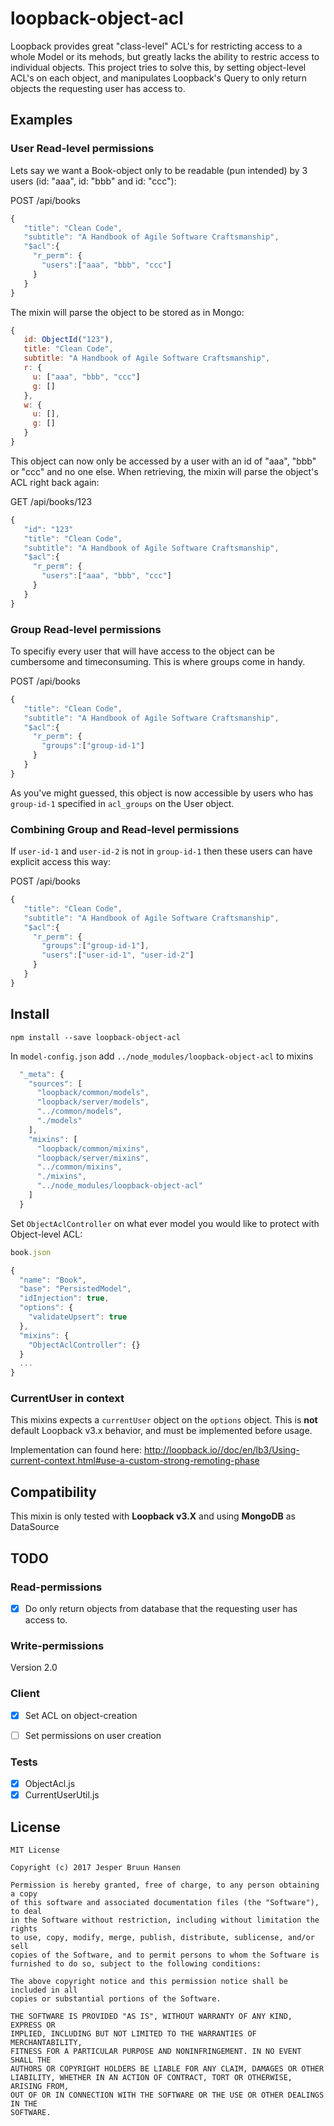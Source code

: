 # loopback-object-acl
Loopback provides great "class-level" ACL's for restricting access to a whole Model or its mehods, but greatly lacks the ability to restric access to individual objects. This project tries to solve this, by setting object-level ACL's on each object, and manipulates Loopback's Query to only return objects the requesting user has access to.

## Examples

### User Read-level permissions
Lets say we want a Book-object only to be readable (pun intended) by 3 users (id: "aaa", id: "bbb" and id: "ccc"):

POST /api/books
```js
{
   "title": "Clean Code",
   "subtitle": "A Handbook of Agile Software Craftsmanship",
   "$acl":{
     "r_perm": {
       "users":["aaa", "bbb", "ccc"]
     }
   }
}
```

The mixin will parse the object to be stored as in Mongo:

```js
{
   id: ObjectId("123"),
   title: "Clean Code",
   subtitle: "A Handbook of Agile Software Craftsmanship",
   r: {
     u: ["aaa", "bbb", "ccc"]
     g: []
   },
   w: {
     u: [],
     g: []
   }
}
```
This object can now only be accessed by a user with an id of "aaa", "bbb" or "ccc" and no one else. When retrieving, the mixin will parse the object's ACL right back again:

GET /api/books/123
```js
{
   "id": "123"
   "title": "Clean Code",
   "subtitle": "A Handbook of Agile Software Craftsmanship",
   "$acl":{
     "r_perm": {
       "users":["aaa", "bbb", "ccc"]
     }
   }
}
```

### Group Read-level permissions
To specifiy every user that will have access to the object can be cumbersome and timeconsuming. This is where groups come in handy.

POST /api/books
```js
{
   "title": "Clean Code",
   "subtitle": "A Handbook of Agile Software Craftsmanship",
   "$acl":{
     "r_perm": {
       "groups":["group-id-1"]
     }
   }
}
```

As you've might guessed, this object is now accessible by users who has `group-id-1` specified in `acl_groups` on the User object.

### Combining Group and Read-level permissions
If `user-id-1` and `user-id-2` is not in `group-id-1` then these users can have explicit access this way:

POST /api/books
```js
{
   "title": "Clean Code",
   "subtitle": "A Handbook of Agile Software Craftsmanship",
   "$acl":{
     "r_perm": {
       "groups":["group-id-1"],
       "users":["user-id-1", "user-id-2"]
     }
   }
}
```



## Install

```
npm install --save loopback-object-acl
```

In `model-config.json` add `../node_modules/loopback-object-acl` to mixins

```js
  "_meta": {
    "sources": [
      "loopback/common/models",
      "loopback/server/models",
      "../common/models",
      "./models"
    ],
    "mixins": [
      "loopback/common/mixins",
      "loopback/server/mixins",
      "../common/mixins",
      "./mixins",
      "../node_modules/loopback-object-acl"
    ]
  }
```

Set `ObjectAclController` on what ever model you would like to protect with Object-level ACL:

```js
book.json

{
  "name": "Book",
  "base": "PersistedModel",
  "idInjection": true,
  "options": {
    "validateUpsert": true
  },
  "mixins": {
    "ObjectAclController": {}
  }
  ...
}
```
### CurrentUser in context
This mixins expects a `currentUser` object on the `options` object. This is **not** default Loopback v3.x behavior, and must be implemented before usage.

Implementation can found here: http://loopback.io//doc/en/lb3/Using-current-context.html#use-a-custom-strong-remoting-phase

## Compatibility
This mixin is only tested with **Loopback v3.X** and using **MongoDB** as DataSource

## TODO

### Read-permissions
- [x] Do only return objects from database that the requesting user has access to.

### Write-permissions
Version 2.0

### Client
- [x] Set ACL on object-creation
- [ ] Set permissions on user creation


### Tests
- [x] ObjectAcl.js
- [x] CurrentUserUtil.js

## License
```
MIT License

Copyright (c) 2017 Jesper Bruun Hansen

Permission is hereby granted, free of charge, to any person obtaining a copy
of this software and associated documentation files (the "Software"), to deal
in the Software without restriction, including without limitation the rights
to use, copy, modify, merge, publish, distribute, sublicense, and/or sell
copies of the Software, and to permit persons to whom the Software is
furnished to do so, subject to the following conditions:

The above copyright notice and this permission notice shall be included in all
copies or substantial portions of the Software.

THE SOFTWARE IS PROVIDED "AS IS", WITHOUT WARRANTY OF ANY KIND, EXPRESS OR
IMPLIED, INCLUDING BUT NOT LIMITED TO THE WARRANTIES OF MERCHANTABILITY,
FITNESS FOR A PARTICULAR PURPOSE AND NONINFRINGEMENT. IN NO EVENT SHALL THE
AUTHORS OR COPYRIGHT HOLDERS BE LIABLE FOR ANY CLAIM, DAMAGES OR OTHER
LIABILITY, WHETHER IN AN ACTION OF CONTRACT, TORT OR OTHERWISE, ARISING FROM,
OUT OF OR IN CONNECTION WITH THE SOFTWARE OR THE USE OR OTHER DEALINGS IN THE
SOFTWARE.
```
